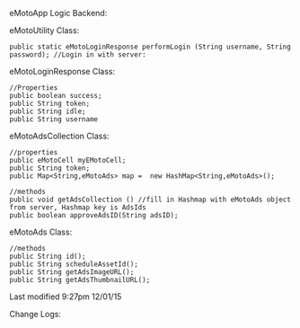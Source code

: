 eMotoApp Logic Backend:

eMotoUtility Class:
    
    public static eMotoLoginResponse performLogin (String username, String password); //Login in with server: 

eMotoLoginResponse Class: 

    //Properties
    public boolean success;
    public String token;
    public String idle;
    public String username

eMotoAdsCollection Class: 

    //properties 
    public eMotoCell myEMotoCell;
    public String token;
    public Map<String,eMotoAds> map =  new HashMap<String,eMotoAds>();

    //methods
    public void getAdsCollection () //fill in Hashmap with eMotoAds object from server, Hashmap key is AdsIds
    public boolean approveAdsID(String adsID);


eMotoAds Class:
   
    //methods
    public String id();
    public String scheduleAssetId();
    public String getAdsImageURL();
    public String getAdsThumbnailURL();


Last modified 9:27pm 12/01/15


Change Logs:
